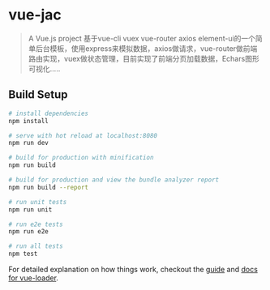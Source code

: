 # vue-jac

> A Vue.js project
基于vue-cli vuex vue-router axios element-ui的一个简单后台模板，使用express来模拟数据，axios做请求，vue-router做前端路由实现，vuex做状态管理，目前实现了前端分页加载数据，Echars图形可视化.....

## Build Setup

``` bash
# install dependencies
npm install

# serve with hot reload at localhost:8080
npm run dev

# build for production with minification
npm run build

# build for production and view the bundle analyzer report
npm run build --report

# run unit tests
npm run unit

# run e2e tests
npm run e2e

# run all tests
npm test
```

For detailed explanation on how things work, checkout the [guide](http://vuejs-templates.github.io/webpack/) and [docs for vue-loader](http://vuejs.github.io/vue-loader).
